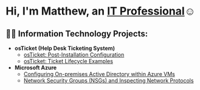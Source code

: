 <h1>Hi, I'm Matthew, an <a href="https://linkedin.com/in/MatthewTulloch">IT Professional</a>☺</h1>

<h2>👨‍💻 Information Technology Projects:</h2>

- <b>osTicket (Help Desk Ticketing System)</b>
  - [osTicket: Post-Installation Configuration](https://github.com/MatthewTulloch/post-install-config)
  - [osTicket: Ticket Lifecycle Examples](https://github.com/MatthewTulloch/ticket-lifecycle)
- <b>Microsoft Azure</b>
  - [Configuring On-premises Active Directory within Azure VMs](https://github.com/joshmadakorcc/configure-ad)
  - [Network Security Groups (NSGs) and Inspecting Network Protocols](https://github.com/joshmadakorcc/azure-network-protocols)
